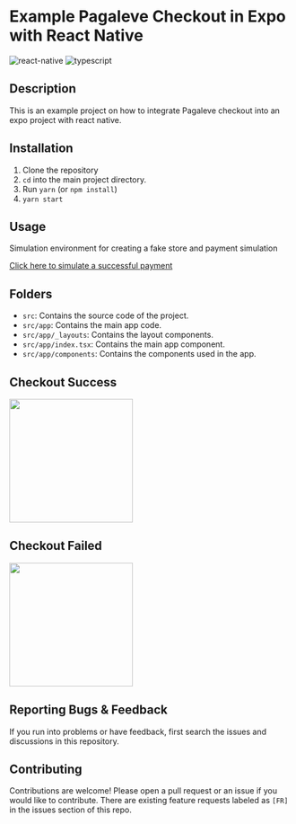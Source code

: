 # Example Pagaleve Checkout in Expo with React Native

<div style="flex-direction: row">
  <img alt="react-native" src="https://img.shields.io/badge/React_Native-20232A?style=flat-square&logo=react&logoColor=61DAFB">
  <img alt="typescript" src="https://img.shields.io/badge/TypeScript-007ACC?style=flat-square&logo=typescript&logoColor=white">
</div>

## Description

This is an example project on how to integrate Pagaleve checkout into an expo project with react native.

## Installation

1. Clone the repository
2. `cd` into the main project directory.
3. Run `yarn` (or `npm install`)
4. `yarn start`

## Usage

Simulation environment for creating a fake store and payment simulation

<a href="https://sandbox-checkout.pagaleve.io/simulate?bypass=1&individualId=98765432100"> Click here to simulate a successful payment </a>

## Folders

- `src`: Contains the source code of the project.
- `src/app`: Contains the main app code.
- `src/app/_layouts`: Contains the layout components.
- `src/app/index.tsx`: Contains the main app component.
- `src/app/components`: Contains the components used in the app.

## Checkout Success

<img width="220px" src="https://github.com/pagaleve/example-checkout-react-native/blob/main/docs/checkout_success.gif" />

## Checkout Failed

<img width="220px" src="https://github.com/pagaleve/example-checkout-react-native/blob/main/docs/checkout_failed.gif" />

## Reporting Bugs & Feedback

If you run into problems or have feedback, first search the issues and discussions in this repository.

## Contributing

Contributions are welcome! Please open a pull request or an issue if you would like to contribute. There are existing feature requests labeled as `[FR]` in the issues section of this repo.
